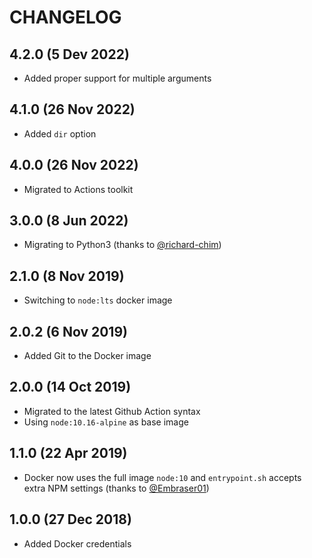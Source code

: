 # CHANGELOG

## 4.2.0 (5 Dev 2022)

- Added proper support for multiple arguments

## 4.1.0 (26 Nov 2022)

- Added `dir` option

## 4.0.0 (26 Nov 2022)

- Migrated to Actions toolkit

## 3.0.0 (8 Jun 2022)

- Migrating to Python3 (thanks to [@richard-chim](https://github.com/richard-chim))

## 2.1.0 (8 Nov 2019)

- Switching to `node:lts` docker image

## 2.0.2 (6 Nov 2019)

- Added Git to the Docker image

## 2.0.0 (14 Oct 2019)

- Migrated to the latest Github Action syntax
- Using `node:10.16-alpine` as base image

## 1.1.0 (22 Apr 2019)

- Docker now uses the full image `node:10` and `entrypoint.sh` accepts extra NPM settings (thanks to [@Embraser01](https://github.com/Embraser01))

## 1.0.0 (27 Dec 2018)

- Added Docker credentials
